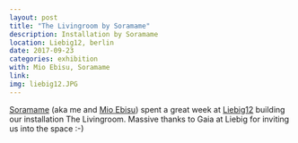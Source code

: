 ```yaml
---
layout: post
title: "The Livingroom by Soramame"
description: Installation by Soramame
location: Liebig12, berlin
date: 2017-09-23
categories: exhibition
with: Mio Ebisu, Soramame
link:
img: liebig12.JPG
---
```


[Soramame](http://www.soramame.co.uk) (aka me and [Mio Ebisu](http://www.mioebisu.com/)) spent a great week at [Liebig12](http://www.liebig12.net/) building our installation The Livingroom. Massive thanks to Gaia at Liebig for inviting us into the space :-)